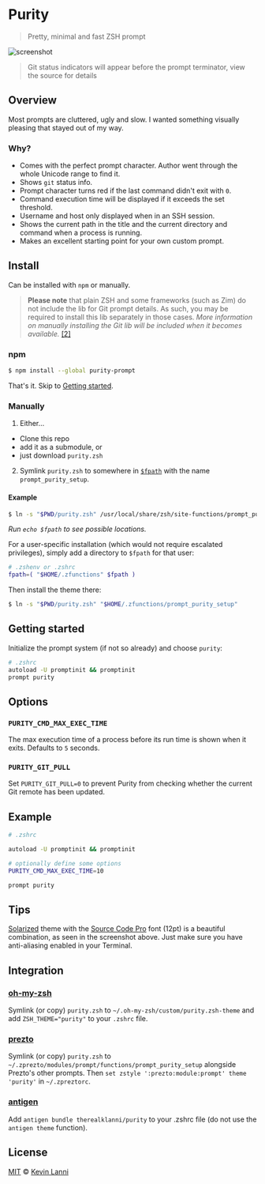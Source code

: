 # Purity

> Pretty, minimal and fast ZSH prompt

![screenshot](https://raw.githubusercontent.com/therealklanni/purity/master/screenshot.png)
> Git status indicators will appear before the prompt terminator, view the source for details

## Overview

Most prompts are cluttered, ugly and slow. I wanted something visually pleasing that stayed out of my way.

### Why?

- Comes with the perfect prompt character. Author went through the whole Unicode range to find it.
- Shows `git` status info.
- Prompt character turns red if the last command didn't exit with `0`.
- Command execution time will be displayed if it exceeds the set threshold.
- Username and host only displayed when in an SSH session.
- Shows the current path in the title and the current directory and command when a process is running.
- Makes an excellent starting point for your own custom prompt.


## Install

Can be installed with `npm` or manually.

> **Please note** that plain ZSH and some frameworks (such as Zim) do not include the lib for Git prompt details. As such, you may be required to install this lib separately in those cases. *More information on manually installing the Git lib will be included when it becomes available.* [[2]](https://github.com/therealklanni/purity/issues/2)

### npm

```sh
$ npm install --global purity-prompt
```

That's it. Skip to [Getting started](#getting-started).

### Manually

1. Either…
  - Clone this repo
  - add it as a submodule, or
  - just download `purity.zsh`

2. Symlink `purity.zsh` to somewhere in [`$fpath`](http://www.refining-linux.org/archives/46/ZSH-Gem-12-Autoloading-functions/) with the name `prompt_purity_setup`.

#### Example

```sh
$ ln -s "$PWD/purity.zsh" /usr/local/share/zsh/site-functions/prompt_purity_setup
```
*Run `echo $fpath` to see possible locations.*

For a user-specific installation (which would not require escalated privileges), simply add a directory to `$fpath` for that user:

```sh
# .zshenv or .zshrc
fpath=( "$HOME/.zfunctions" $fpath )
```

Then install the theme there:

```sh
$ ln -s "$PWD/purity.zsh" "$HOME/.zfunctions/prompt_purity_setup"
```


## Getting started

Initialize the prompt system (if not so already) and choose `purity`:

```sh
# .zshrc
autoload -U promptinit && promptinit
prompt purity
```


## Options

### `PURITY_CMD_MAX_EXEC_TIME`

The max execution time of a process before its run time is shown when it exits. Defaults to `5` seconds.

### `PURITY_GIT_PULL`

Set `PURITY_GIT_PULL=0` to prevent Purity from checking whether the current Git remote has been updated.

## Example

```sh
# .zshrc

autoload -U promptinit && promptinit

# optionally define some options
PURITY_CMD_MAX_EXEC_TIME=10

prompt purity
```


## Tips

[Solarized](http://ethanschoonover.com/solarized) theme with the [Source Code Pro](https://github.com/adobe/source-code-pro) font (12pt) is a beautiful combination, as seen in the screenshot above. Just make sure you have anti-aliasing enabled in your Terminal.


## Integration

### [oh-my-zsh](https://github.com/robbyrussell/oh-my-zsh)

Symlink (or copy) `purity.zsh` to `~/.oh-my-zsh/custom/purity.zsh-theme` and add `ZSH_THEME="purity"` to your `.zshrc` file.

### [prezto](https://github.com/sorin-ionescu/prezto)

Symlink (or copy) `purity.zsh` to `~/.zprezto/modules/prompt/functions/prompt_purity_setup` alongside Prezto's other prompts. Then `set zstyle ':prezto:module:prompt' theme 'purity'` in `~/.zpreztorc`.

### [antigen](https://github.com/zsh-users/antigen)

Add `antigen bundle therealklanni/purity` to your .zshrc file (do not use the `antigen theme` function).


## License

[MIT](http://opensource.org/licenses/MIT) © [Kevin Lanni](https://github.com/therealklanni)
